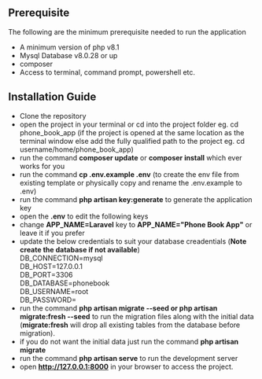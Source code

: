
## Prerequisite

The following are the minimum prerequisite needed to run the application

- A minimum version of php v8.1
- Mysql Database v8.0.28 or up
- composer
- Access to terminal, command prompt, powershell etc.

## Installation Guide

- Clone the repository
- open the project in your terminal or cd into the project folder eg. cd phone_book_app (if the project is opened at the same location as the terminal window else add the fully qualified path to the project eg. cd username/home/phone_book_app)
- run the command **composer update** or **composer install** which ever works for you
- run the command **cp .env.example .env** (to create the env file from existing template or physically copy and rename the .env.example to .env)
- run the command **php artisan key:generate** to generate the application key
- open the **.env** to edit the following keys
- change **APP_NAME=Laravel** key to **APP_NAME="Phone Book App"** or leave it if you prefer
- update the below credentials to suit your database creadentials (**Note create the database if not available**) <br>
    DB_CONNECTION=mysql <br>
    DB_HOST=127.0.0.1 <br>
    DB_PORT=3306 <br>
    DB_DATABASE=phonebook <br>
    DB_USERNAME=root <br>
    DB_PASSWORD= <br>
- run the command **php artisan migrate --seed or php artisan migrate:fresh --seed** to run the migration files along with the initial data (**migrate:fresh** will drop all existing tables from the database before migration).
- if you do not want the initial data just run the command **php artisan migrate**
- run the command **php artisan serve** to run the development server
- open **http://127.0.0.1:8000** in your browser to access the project.

